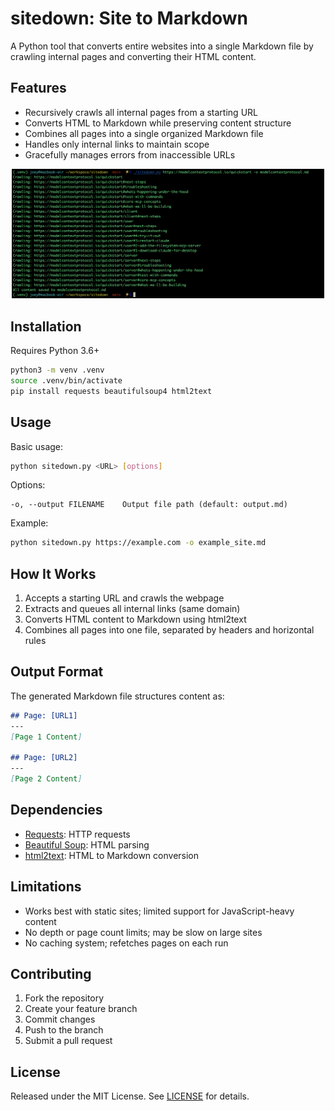 # sitedown: Site to Markdown

A Python tool that converts entire websites into a single Markdown file by crawling internal pages and converting their HTML content.

## Features

- Recursively crawls all internal pages from a starting URL
- Converts HTML to Markdown while preserving content structure
- Combines all pages into a single organized Markdown file
- Handles only internal links to maintain scope
- Gracefully manages errors from inaccessible URLs

<p align="center">
<img src="images/sitedown.png" alt="SiteDown" width="500">
</p>

## Installation

Requires Python 3.6+

```bash
python3 -m venv .venv
source .venv/bin/activate
pip install requests beautifulsoup4 html2text
```

## Usage

Basic usage:
```bash
python sitedown.py <URL> [options]
```

Options:
```
-o, --output FILENAME    Output file path (default: output.md)
```

Example:
```bash
python sitedown.py https://example.com -o example_site.md
```

## How It Works

1. Accepts a starting URL and crawls the webpage
2. Extracts and queues all internal links (same domain)
3. Converts HTML content to Markdown using html2text
4. Combines all pages into one file, separated by headers and horizontal rules

## Output Format

The generated Markdown file structures content as:

```markdown
## Page: [URL1]
---
[Page 1 Content]

## Page: [URL2]
---
[Page 2 Content]
```

## Dependencies

- [Requests](https://docs.python-requests.org): HTTP requests
- [Beautiful Soup](https://www.crummy.com/software/BeautifulSoup/): HTML parsing
- [html2text](https://pypi.org/project/html2text/): HTML to Markdown conversion

## Limitations

- Works best with static sites; limited support for JavaScript-heavy content
- No depth or page count limits; may be slow on large sites
- No caching system; refetches pages on each run

## Contributing

1. Fork the repository
2. Create your feature branch
3. Commit changes
4. Push to the branch
5. Submit a pull request

## License

Released under the MIT License. See [LICENSE](LICENSE) for details.
